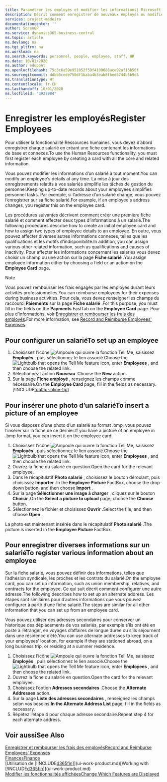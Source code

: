```yaml
---
title: Paramétrer les employés et modifier les informations| Microsoft Docs
description: Décrit comment enregistrer de nouveaux employés ou modifier les informations concernant ceux existants.
services: project-madeira
documentationcenter: ''
author: SorenGP
ms.service: dynamics365-business-central
ms.topic: article
ms.devlang: na
ms.tgt_pltfrm: na
ms.workload: na
ms.search.keywords: personnel, people, employee, staff, HR
ms.date: 10/01/2020
ms.author: edupont
ms.openlocfilehash: 75c3c6a59e951052f59f4100688ace92af16b50f
ms.sourcegitcommit: ddbb5cede750df1baba4b3eab8fbed6744b5b9d6
ms.translationtype: HT
ms.contentlocale: fr-CH
ms.lasthandoff: 10/01/2020
ms.locfileid: "3922984"
---
```

# <a name="register-employees"></a><span data-ttu-id="12e53-103">Enregistrer les employés</span><span class="sxs-lookup"><span data-stu-id="12e53-103">Register Employees</span></span>
<span data-ttu-id="12e53-104">Pour utiliser la fonctionnalité Ressources humaines, vous devez d’abord enregistrer chaque salarié en créant une fiche contenant les informations de base et connexes.</span><span class="sxs-lookup"><span data-stu-id="12e53-104">To use the Human Resources functionality, you must first register each employee by creating a card with all the core and related information.</span></span>

<span data-ttu-id="12e53-105">Vous pouvez modifier les informations d’un salarié à tout moment.</span><span class="sxs-lookup"><span data-stu-id="12e53-105">You can modify an employee's details at any time.</span></span> <span data-ttu-id="12e53-106">La mise à jour des enregistrements relatifs à vos salariés simplifie les tâches de gestion du personnel.</span><span class="sxs-lookup"><span data-stu-id="12e53-106">Keeping up-to-date records about your employees simplifies personnel tasks.</span></span> <span data-ttu-id="12e53-107">Par exemple, si l’adresse d’un salarié change, vous pouvez l’enregistrer sur sa fiche salarié.</span><span class="sxs-lookup"><span data-stu-id="12e53-107">For example, if an employee's address changes, you register this on the employee card.</span></span>

<span data-ttu-id="12e53-108">Les procédures suivantes décrivent comment créer une première fiche salarié et comment affecter deux types d’informations à un salarié.</span><span class="sxs-lookup"><span data-stu-id="12e53-108">The following procedures describe how to create an initial employee card and how to assign two types of employee details to an employee.</span></span> <span data-ttu-id="12e53-109">En outre, vous pouvez affecter diverses autres informations connexes, telles que les qualifications et les motifs d’indisponibilité.</span><span class="sxs-lookup"><span data-stu-id="12e53-109">In addition, you can assign various other related information, such as qualifications and causes of inactivity.</span></span> <span data-ttu-id="12e53-110">Pour affecter les informations concernant les salariés vous devez choisir un champ ou une action sur la page **Fiche salarié** .</span><span class="sxs-lookup"><span data-stu-id="12e53-110">You assign employee information either by choosing a field or an action on the **Employee Card** page.</span></span>

> [!NOTE]  
> <span data-ttu-id="12e53-111">Vous pouvez rembourser les frais engagés par les employés durant leurs activités professionnelles.</span><span class="sxs-lookup"><span data-stu-id="12e53-111">You can reimburse employees for their expenses during business activities.</span></span> <span data-ttu-id="12e53-112">Pour cela, vous devez renseigner les champs du raccourci **Paiements** sur la page **Fiche salarié** .</span><span class="sxs-lookup"><span data-stu-id="12e53-112">For this purpose, you must fill in the fields on the **Payments** FastTab on the **Employee Card** page.</span></span> <span data-ttu-id="12e53-113">Pour plus d’informations, voir [Enregistrer et rembourser les frais des employés](finance-how-record-reimburse-employee-expenses.md).</span><span class="sxs-lookup"><span data-stu-id="12e53-113">For more information, see [Record and Reimburse Employees' Expenses](finance-how-record-reimburse-employee-expenses.md).</span></span>

## <a name="to-set-up-an-employee"></a><span data-ttu-id="12e53-114">Pour configurer un salarié</span><span class="sxs-lookup"><span data-stu-id="12e53-114">To set up an employee</span></span>
1. <span data-ttu-id="12e53-115">Choisissez l’icône ![Ampoule qui ouvre la fonction Tell Me](media/ui-search/search_small.png "Dites-moi ce que vous voulez faire"), saisissez **Employés** , puis sélectionnez le lien associé.</span><span class="sxs-lookup"><span data-stu-id="12e53-115">Choose the ![Lightbulb that opens the Tell Me feature](media/ui-search/search_small.png "Tell me what you want to do") icon, enter **Employees** , and then choose the related link.</span></span>
2. <span data-ttu-id="12e53-116">Sélectionnez l’action **Nouveau** .</span><span class="sxs-lookup"><span data-stu-id="12e53-116">Choose the **New** action.</span></span>
3. <span data-ttu-id="12e53-117">Sur la page **Fiche employé** , renseignez les champs comme nécessaire.</span><span class="sxs-lookup"><span data-stu-id="12e53-117">On the **Employee Card** page, fill in the fields as necessary.</span></span> [!INCLUDE[tooltip-inline-tip](includes/tooltip-inline-tip_md.md)]

## <a name="to-insert-a-picture-of-an-employee"></a><span data-ttu-id="12e53-118">Pour insérer une photo d’un salarié</span><span class="sxs-lookup"><span data-stu-id="12e53-118">To insert a picture of an employee</span></span>
<span data-ttu-id="12e53-119">Si vous disposez d’une photo d’un salarié au format .bmp, vous pouvez l’insérer sur la fiche de ce dernier.</span><span class="sxs-lookup"><span data-stu-id="12e53-119">If you have a picture of an employee in .bmp format, you can insert it on the employee card.</span></span>

1. <span data-ttu-id="12e53-120">Choisissez l’icône ![Ampoule qui ouvre la fonction Tell Me](media/ui-search/search_small.png "Dites-moi ce que vous voulez faire"), saisissez **Employés** , puis sélectionnez le lien associé.</span><span class="sxs-lookup"><span data-stu-id="12e53-120">Choose the ![Lightbulb that opens the Tell Me feature](media/ui-search/search_small.png "Tell me what you want to do") icon, enter **Employees** , and then choose the related link.</span></span>
2. <span data-ttu-id="12e53-121">Ouvrez la fiche du salarié en question.</span><span class="sxs-lookup"><span data-stu-id="12e53-121">Open the card for the relevant employee.</span></span>
3. <span data-ttu-id="12e53-122">Dans le récapitulatif **Photo salarié** , choisissez le bouton déroulant, puis choisissez **Importer** .</span><span class="sxs-lookup"><span data-stu-id="12e53-122">In the **Employee Picture** FactBox, choose the drop-down button, and then choose **Import** .</span></span>
4. <span data-ttu-id="12e53-123">Sur la page **Sélectionner une image à charger** , cliquez sur le bouton **Choisir** .</span><span class="sxs-lookup"><span data-stu-id="12e53-123">On the **Select a picture to upload** page, choose the **Choose** button.</span></span>
5. <span data-ttu-id="12e53-124">Sélectionnez le fichier et choisissez **Ouvrir** .</span><span class="sxs-lookup"><span data-stu-id="12e53-124">Select the file, and then choose **Open** .</span></span>

<span data-ttu-id="12e53-125">La photo est maintenant insérée dans le récapitulatif **Photo salarié** .</span><span class="sxs-lookup"><span data-stu-id="12e53-125">The picture is inserted in the **Employee Picture** FactBox.</span></span>

## <a name="to-register-various-information-about-an-employee"></a><span data-ttu-id="12e53-126">Pour enregistrer diverses informations sur un salarié</span><span class="sxs-lookup"><span data-stu-id="12e53-126">To register various information about an employee</span></span>
<span data-ttu-id="12e53-127">Sur la fiche salarié, vous pouvez définir des informations, telles que l’adhésion syndicale, les proches et les contrats du salarié.</span><span class="sxs-lookup"><span data-stu-id="12e53-127">On the employee card, you can set up information, such as union membership, relatives, and contracts for the employee.</span></span> <span data-ttu-id="12e53-128">Ce qui suit décrit comment configurer une autre adresse.</span><span class="sxs-lookup"><span data-stu-id="12e53-128">The following describes how to set up an alternate address.</span></span> <span data-ttu-id="12e53-129">Les étapes sont similaires pour d’autres informations que vous pouvez configurer à partir d’une fiche salarié.</span><span class="sxs-lookup"><span data-stu-id="12e53-129">The steps are similar for all other information that you can set up from an employee card.</span></span>

<span data-ttu-id="12e53-130">Vous pouvez utiliser des adresses secondaires pour conserver un historique des déplacements de vos salariés, par exemple s’ils ont été en poste à l’étranger, en voyages d’affaires de longue durée ou s’ils séjournent dans une résidence d’été.</span><span class="sxs-lookup"><span data-stu-id="12e53-130">You can use alternate addresses to keep track of your employees’ location, for example if they are stationed abroad, on a long business trip, or residing at a summer residence.</span></span>

1. <span data-ttu-id="12e53-131">Choisissez l’icône ![Ampoule qui ouvre la fonction Tell Me](media/ui-search/search_small.png "Dites-moi ce que vous voulez faire"), saisissez **Employés** , puis sélectionnez le lien associé.</span><span class="sxs-lookup"><span data-stu-id="12e53-131">Choose the ![Lightbulb that opens the Tell Me feature](media/ui-search/search_small.png "Tell me what you want to do") icon, enter **Employees** , and then choose the related link.</span></span>
2. <span data-ttu-id="12e53-132">Ouvrez la fiche du salarié en question.</span><span class="sxs-lookup"><span data-stu-id="12e53-132">Open the card for the relevant employee.</span></span>
3. <span data-ttu-id="12e53-133">Choisissez l’option **Adresses secondaires** .</span><span class="sxs-lookup"><span data-stu-id="12e53-133">Choose the **Alternate Addresses** action.</span></span>
4. <span data-ttu-id="12e53-134">Sur la page **Liste des adresses secondaires** , renseignez les champs selon vos besoins.</span><span class="sxs-lookup"><span data-stu-id="12e53-134">**In the Alternate Address List** page, fill in the fields as necessary.</span></span>
5. <span data-ttu-id="12e53-135">Répétez l’étape 4 pour chaque adresse secondaire.</span><span class="sxs-lookup"><span data-stu-id="12e53-135">Repeat step 4 for each alternate address.</span></span>

## <a name="see-also"></a><span data-ttu-id="12e53-136">Voir aussi</span><span class="sxs-lookup"><span data-stu-id="12e53-136">See Also</span></span>
[<span data-ttu-id="12e53-137">Enregistrer et rembourser les frais des employés</span><span class="sxs-lookup"><span data-stu-id="12e53-137">Record and Reimburse Employees' Expenses</span></span>](finance-how-record-reimburse-employee-expenses.md)  
[<span data-ttu-id="12e53-138">Finances</span><span class="sxs-lookup"><span data-stu-id="12e53-138">Finance</span></span>](finance.md)  
<span data-ttu-id="12e53-139">[Utilisation de [!INCLUDE[d365fin](includes/d365fin_md.md)]](ui-work-product.md)</span><span class="sxs-lookup"><span data-stu-id="12e53-139">[Working with [!INCLUDE[d365fin](includes/d365fin_md.md)]](ui-work-product.md)</span></span>  
[<span data-ttu-id="12e53-140">Modifier les fonctionnalités affichées</span><span class="sxs-lookup"><span data-stu-id="12e53-140">Change Which Features are Displayed</span></span>](ui-experiences.md)
